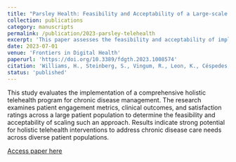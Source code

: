 ```yaml
---
title: "Parsley Health: Feasibility and Acceptability of a Large-scale Holistic Telehealth Program for Chronic Disease Care"
collection: publications
category: manuscripts
permalink: /publication/2023-parsley-telehealth
excerpt: 'This paper assesses the feasibility and acceptability of implementing a large-scale holistic telehealth program for chronic disease management.'
date: 2023-07-01
venue: 'Frontiers in Digital Health'
paperurl: 'https://doi.org/10.3389/fdgth.2023.1008574'
citation: 'Williams, H., Steinberg, S., Vingum, R., Leon, K., Céspedes, E., Berzin, R., & Hagg, H. (2023). Parsley Health: Feasibility and acceptability of a large-scale holistic telehealth program for chronic disease care. <i>Frontiers in Digital Health</i>, 5, 1008574. https://doi.org/10.3389/fdgth.2023.1008574'
status: 'published'
---
```


This study evaluates the implementation of a comprehensive holistic telehealth program for chronic disease management. The research examines patient engagement metrics, clinical outcomes, and satisfaction ratings across a large patient population to determine the feasibility and acceptability of scaling such an approach. Results indicate strong potential for holistic telehealth interventions to address chronic disease care needs across diverse patient populations.

[Access paper here](https://doi.org/10.3389/fdgth.2023.1008574)
